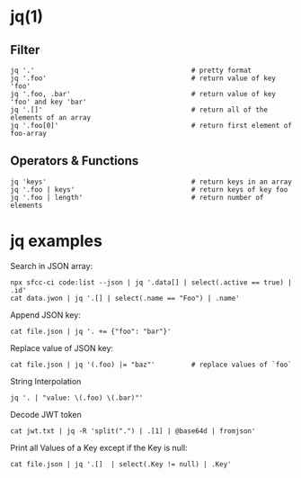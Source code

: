 # jq(1)

## Filter

    jq '.'                                       # pretty format
    jq '.foo'                                    # return value of key 'foo'
    jq '.foo, .bar'                              # return value of key 'foo' and key 'bar'
    jq '.[]'                                     # return all of the elements of an array
    jq '.foo[0]'                                 # return first element of foo-array

## Operators & Functions

    jq 'keys'                                    # return keys in an array
    jq '.foo | keys'                             # return keys of key foo
    jq '.foo | length'                           # return number of elements

# jq examples

  Search in JSON array:

    npx sfcc-ci code:list --json | jq '.data[] | select(.active == true) | .id'
    cat data.jwon | jq '.[] | select(.name == "Foo") | .name'

  Append JSON key:

    cat file.json | jq '. += {"foo": "bar"}'

  Replace value of JSON key:

    cat file.json | jq '(.foo) |= "baz"'         # replace values of `foo`

  String Interpolation

    jq '. | "value: \(.foo) \(.bar)"'

  Decode JWT token

    cat jwt.txt | jq -R 'split(".") | .[1] | @base64d | fromjson'

  Print all Values of a Key except if the Key is null:

    cat file.json | jq '.[]  | select(.Key != null) | .Key'
